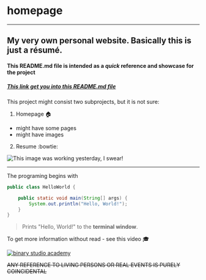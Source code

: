 # homepage
---
My very own personal website. Basically this is just a résumé.
---
#### This __README.md__ file is intended as a *quick* reference and showcase for the **__project__**

##### [This link get you into this README.md file](https://github.com/horbenko/homepage/edit/master/README.md)

This project might consist two subprojects, but it is not sure:
1. Homepage :house:
  * might have some pages
  * might have images
2. Resume :bowtie:

<img align="center" src="https://camo.githubusercontent.com/fc95bab4642f1bab4d989897cc476758cf890837/68747470733a2f2f62696e6172792d73747564696f2d61636164656d792e6769746875622e696f2f73746167652d322f7374617469632f73687275672d64623134626633663864386665343833333233363433636332333961306537612e676966" alt="This image was working yesterday, I swear!">

---

The programing begins with
```java
public class HelloWorld {

    public static void main(String[] args) {
        System.out.println("Hello, World!");
    }
}
```
> Prints "Hello, World!" to the **terminal window**.

To get more information without read - see this video :mortar_board:

[![binary studio academy](https://s.dou.ua/CACHE/images/img/events/logo_ZIQYbxj/e8e598fc6b1d01fcf0a4683827e7ca56.png)](http://www.youtube.com/watch?v=ak-XDpkGbbM)

~~ANY REFERENCE TO LIVING PERSONS OR REAL EVENTS IS PURELY COINCIDENTAL~~
